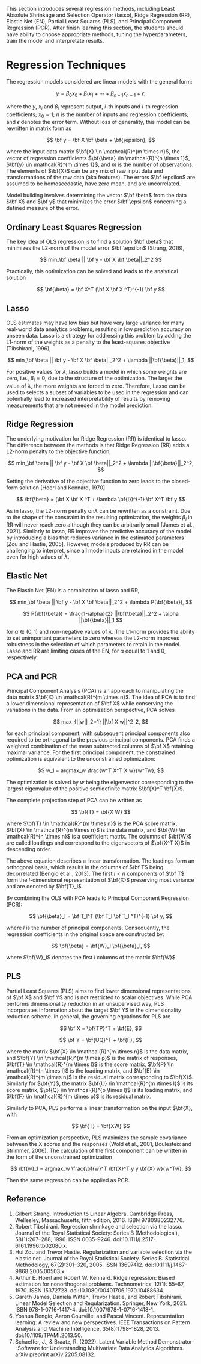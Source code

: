 This section introduces several regression methods, including Least Absolute Shrinkage and Selection Operator (lasso), Ridge Regression (RR), Elastic Net (EN),  Partial Least Squares (PLS), and Principal Component Regression (PCR). After finish learning this section, the students should have ability to choose appropriate methods, tuning the hyperparameters, train the model and interpretate results.

# Regression Techniques
The regression models considered are linear models with the general form:

$$
y = \beta_0 x_0 + \beta_1 x_1 + \cdots + \beta_{n-1} x_{n-1} + \epsilon,
$$

where the $y$,  $x_i$ and $\beta_i$ represent output, $i$-th inputs  and $i$-th regression coefficients; $x_0 = 1$; $n$ is the number of inputs and regression coefficients; and $\epsilon$ denotes the error term. Without loss of generality, this model can be rewritten in matrix form as

$$
\bf y = \bf X \bf \beta + \bf{\epsilon},
$$

where the input data matrix $\bf{X} \in \mathcal{R}^{m \times n}$, the vector of regression coefficients $\bf{\beta} \in \mathcal{R}^{n \times 1}$, $\bf{y} \in \mathcal{R}^{m \times 1}$, and $m$ is the number of observations. The elements of $\bf{X}$ can be any mix of raw input data and transformations of the raw data (aka
features). The errors $\bf \epsilon$ are assumed to be homoscedastic, have zero mean, and are uncorrelated.


Model building involves determining the vector $\bf \beta$ from the data $\bf X$ and $\bf y$ that minimizes the error $\bf \epsilon$ concerning a defined measure of the error.

## Ordinary Least Squares Regression
The key idea of OLS regression is to find a solution $\bf \beta$  that minimizes the L2-norm of the model error $\bf \epsilon$ (Strang, 2016),

$$
min_\bf \beta || \bf y - \bf X \bf \beta||_2^2
$$

Practically, this optimization can be solved and leads to the analytical solution

$$
\bf{\beta} = \bf X^T (\bf X \bf X ^T)^{-1} \bf y
$$

## Lasso
OLS estimates may have low bias but have very large variance for many real-world data analytics problems, resulting in low prediction accuracy on unseen data. Lasso is a strategy for addressing this problem by adding the L1-norm of the weights as a penalty to the least-squares objective (Tibshirani, 1996),

$$
min_\bf \beta || \bf y - \bf X \bf \beta||_2^2 + \lambda ||\bf{\beta}||_1,
$$

For positive values for $\lambda$, lasso builds a model in which some weights are zero, i.e., $\beta_i = 0$, due to the structure of the optimization. The larger the value of $\lambda$, the more weights are forced to zero. Therefore, Lasso can be used to selects a subset of variables to be used in the regression and can potentially lead to increased interpretability of results by removing measurements that are not needed in the model prediction.


## Ridge Regression
The underlying motivation for Ridge Regression (RR) is identical to lasso. The difference between the methods is that Ridge Regression (RR) adds a L2-norm penalty to the objective function,

$$
min_\bf \beta || \bf y - \bf X \bf \beta||_2^2 + \lambda ||\bf{\beta}||_2^2,
$$

Setting the derivative of the objective function to zero leads to the closed-form solution [Hoerl and Kennard, 1970]

$$
\bf{\beta} =  (\bf X \bf X ^T + \lambda \bf{I})^{-1} \bf X^T \bf y
$$

As in lasso, the L2-norm penalty on$\lambda$ can be rewritten as a constraint. Due to the shape of the constraint in the resulting optimization, the weights $\beta_i$ in RR will never reach zero although they can be arbitrarily small [James et al., 2021]. Similarly to lasso, RR improves the predictive accuracy of the model by introducing a bias that reduces variance in the estimated parameters [Zou and Hastie, 2005]. However, models produced by RR can be challenging to interpret, since all model inputs are retained in the model even for high values of $\lambda$.

## Elastic Net
The Elastic Net (EN) is a combination of lasso and RR, 

$$
min_\bf \beta || \bf y - \bf X \bf \beta||_2^2 + \lambda P(\bf{\beta}),
$$

$$
P(\bf{\beta}) = \frac{1-\alpha}{2} ||\bf{\beta}||_2^2 + \alpha ||\bf{\beta}||_1
$$

for $\alpha \in (0, 1)$ and non-negative values of $\lambda$. The L1-norm provides the ability to set unimportant parameters to zero whereas the L2-norm improves robustness in the selection of which parameters to retain in the model. Lasso and RR are limiting cases of the EN, for $\alpha$ equal to 1 and 0, respectively.

## PCA and PCR
Principal Component Analysis (PCA) is an approach to manipulating the data matrix $\bf{X} \in \mathcal{R}^{m \times n}$. The idea of PCA is to find a lower dimensional representation of $\bf X$ while conserving the variations in the data. From an optimization perspective, PCA solves

$$
max_{||w||_2=1} ||\bf X w||^2_2,
$$

for each principal component, with subsequent principal components also required to be orthogonal to the previous principal components. PCA finds a weighted combination of the mean subtracted columns of $\bf X$ retaining maximal variance. For the first principal component, the constrained optimization is equivalent to the unconstrained optimization: 

$$
w_1 = argmax_w \frac{w^T X^T X w}{w^Tw},
$$ 

The optimization is solved by $w$ being the eigenvector corresponding to the largest eigenvalue of the positive semidefinite matrix $\bf{X}^T \bf{X}$.

The complete projection step of PCA can be written as 

$$
\bf{T} = \bf{X W}
$$ 

where $\bf{T} \in \mathcal{R}^{m \times n}$ is the PCA score matrix, $\bf{X} \in \mathcal{R}^{m \times n}$ is the data matrix, and $\bf{W} \in \mathcal{R}^{n \times n}$ is a coefficient matrix. The columns of $\bf{W}$ are called loadings and correspond to the eigenvectors of $\bf{X^T X}$ in descending order.

The above equation describes a linear transformation. The loadings form an orthogonal basis, which results in the columns of $\bf T$ being decorrelated (Bengio et al., 2013). The first $l < n$ components of $\bf T$ form the $l$-dimensional representation of $\bf{X}$ preserving most variance and are denoted by $\bf{T}_l$.

By combining the OLS with PCA leads to Principal Component Regression (PCR):

$$
\bf{\beta}_l = \bf T_l^T (\bf T_l \bf T_l ^T)^{-1} \bf y,
$$

where $l$ is the number of principal components. Consequently, the regression coefficients in the original space are constructed
by: 

$$
\bf{\beta} = \bf{W}_l \bf{\beta}_l,
$$

where $\bf{W}_l$ denotes the first $l$ columns of the matrix $\bf{W}$.

## PLS
Partial Least Squares (PLS) aims to find lower dimensional representations of $\bf X$ and $\bf Y$ and is not restricted to scalar objectives. While PCA performs dimensionality reduction in an unsupervised way, PLS incorporates information about the target $\bf Y$ in the dimensionality reduction scheme. In general, the governing equations for PLS are

$$
\bf X = \bf{TP}^T + \bf{E},
$$

$$
\bf Y = \bf{UQ}^T + \bf{F},
$$

where the matrix $\bf{X} \in \mathcal{R}^{m \times n}$ is the data matrix, and $\bf{Y} \in \mathcal{R}^{m \times p}$ is the matrix of responses, $\bf{T} \in \mathcal{R}^{m \times l}$ is the score matrix, $\bf{P} \in \mathcal{R}^{n \times l}$ is the loading matrix, and $\bf{E} \in \mathcal{R}^{m \times n}$ is the residual matrix corresponding to $\bf{X}$. Similarly for $\bf{Y}$, the matrix $\bf{U} \in \mathcal{R}^{m \times l}$ is its score matrix, $\bf{Q} \in \mathcal{R}^{p \times l}$ is its loading matrix, and $\bf{F} \in \mathcal{R}^{m \times p}$ is its residual matrix.

Similarly to PCA, PLS performs a linear transformation on the input $\bf{X}, with 

$$
\bf{T} = \bf{XW}
$$

From an optimization perspective, PLS maximizes the sample covariance between the X scores and the responses (Wold et al., 2001, Boulesteix and Strimmer, 2006). The calculation of the first component can be written in the form of the unconstrained optimization

$$
\bf{w}_1 = argmax_w \frac{\bf{w}^T \bf{X}^T y y \bf{X} w}{w^Tw},
$$ 

Then the same regression can be applied as PCR.

## Reference

1. Gilbert Strang. Introduction to Linear Algebra. Cambridge Press, Wellesley, Massachusetts, fifth edition, 2016. ISBN
9780980232776.
2. Robert Tibshirani. Regression shrinkage and selection via the lasso. Journal of the Royal Statistical Society: Series B (Methodological),
58(1):267–288, 1996. ISSN 0035-9246. doi:10.1111/j.2517-6161.1996.tb02080.x.
3. Hui Zou and Trevor Hastie. Regularization and variable selection via the elastic net. Journal of the Royal Statistical Society. Series
B: Statistical Methodology, 67(2):301–320, 2005. ISSN 13697412. doi:10.1111/j.1467-9868.2005.00503.x.
4. Arthur E. Hoerl and Robert W. Kennard. Ridge regression: Biased estimation for nonorthogonal problems. Technometrics, 12(1):
55–67, 1970. ISSN 15372723. doi:10.1080/00401706.1970.10488634.
5. Gareth James, Daniela Witten, Trevor Hastie, and Robert Tibshirani. Linear Model Selection and Regularization. Springer, New
York, 2021. ISBN 978-1-0716-1417-4. doi:10.1007/978-1-0716-1418-1.
6. Yoshua Bengio, Aaron Courville, and Pascal Vincent. Representation learning: A review and new perspectives. IEEE Transactions
on Pattern Analysis and Machine Intelligence, 35(8):1798–1828, 2013. doi:10.1109/TPAMI.2013.50.
7. Schaeffer, J., & Braatz, R. (2022). Latent Variable Method Demonstrator--Software for Understanding Multivariate Data Analytics Algorithms. arXiv preprint arXiv:2205.08132.
